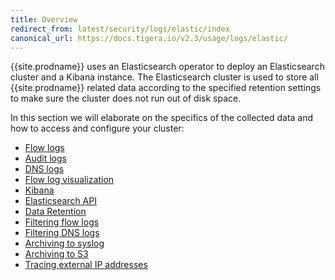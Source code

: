 ```yaml
---
title: Overview
redirect_from: latest/security/logs/elastic/index
canonical_url: https://docs.tigera.io/v2.3/usage/logs/elastic/
---
```


{{site.prodname}} uses an Elasticsearch operator to deploy an Elasticsearch cluster and a Kibana instance. The 
Elasticsearch cluster is used to store all {{site.prodname}} related data according to the specified retention 
settings to make sure the cluster does not run out of disk space.

In this section we will elaborate on the specifics of the collected data and how to access and configure your cluster:
* [Flow logs](flow)
* [Audit logs](ee-audit)
* [DNS logs](dns)
* [Flow log visualization](view#view-in-mgr)
* [Kibana](view#accessing-logs-from-kibana)
* [Elasticsearch API](view#accessing-logs-from-the-elasticsearch-api)
* [Data Retention](../retention)
* [Filtering flow logs](filtering)
* [Filtering DNS logs](filtering-dns)
* [Archiving to syslog](syslog)
* [Archiving to S3](s3-archive)
* [Tracing external IP addresses](ingress)
